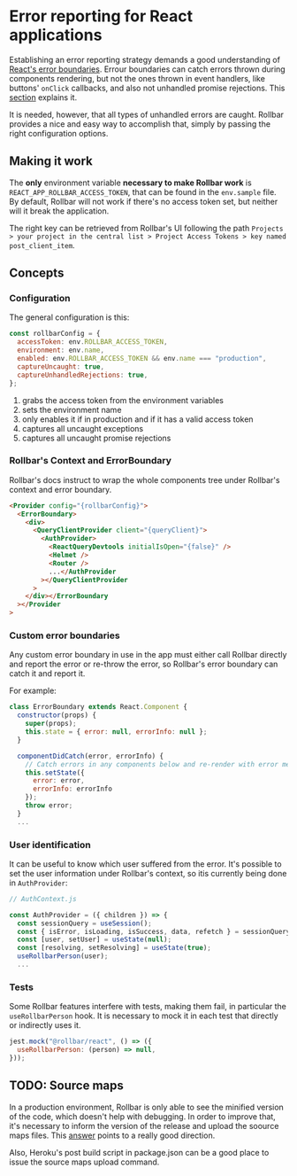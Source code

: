 # Error reporting for React applications

Establishing an error reporting strategy demands a good understanding of [React's error boundaries](https://reactjs.org/docs/error-boundaries.html). Errour boundaries can catch errors thrown during components rendering, but not the ones thrown in event handlers, like buttons' `onClick` callbacks, and also not unhandled promise rejections. This [section](https://reactjs.org/docs/error-boundaries.html#how-about-event-handlers) explains it.

It is needed, however, that all types of unhandled errors are caught. Rollbar provides a nice and easy way to accomplish that, simply by passing the right configuration options.

## Making it work

The **only** environment variable **necessary to make Rollbar work** is `REACT_APP_ROLLBAR_ACCESS_TOKEN`, that can be found in the `env.sample` file. By default, Rollbar will not work if there's no access token set, but neither will it break the application.

The right key can be retrieved from Rollbar's UI following the path `Projects > your project in the central list > Project Access Tokens > key named post_client_item`.

## Concepts

### Configuration

The general configuration is this:

```javascript
const rollbarConfig = {
  accessToken: env.ROLLBAR_ACCESS_TOKEN,
  environment: env.name,
  enabled: env.ROLLBAR_ACCESS_TOKEN && env.name === "production",
  captureUncaught: true,
  captureUnhandledRejections: true,
};
```

1. grabs the access token from the environment variables
2. sets the environment name
3. only enables it if in production and if it has a valid access token
4. captures all uncaught exceptions
5. captures all uncaught promise rejections

### Rollbar's Context and ErrorBoundary

Rollbar's docs instruct to wrap the whole components tree under Rollbar's context and error boundary.

```html
<Provider config="{rollbarConfig}">
  <ErrorBoundary>
    <div>
      <QueryClientProvider client="{queryClient}">
        <AuthProvider>
          <ReactQueryDevtools initialIsOpen="{false}" />
          <Helmet />
          <Router />
          ...</AuthProvider
        ></QueryClientProvider
      >
    </div></ErrorBoundary
  ></Provider
>
```

### Custom error boundaries

Any custom error boundary in use in the app must either call Rollbar directly and report the error or re-throw the error, so Rollbar's error boundary can catch it and report it.

For example:

```javascript
class ErrorBoundary extends React.Component {
  constructor(props) {
    super(props);
    this.state = { error: null, errorInfo: null };
  }

  componentDidCatch(error, errorInfo) {
    // Catch errors in any components below and re-render with error message
    this.setState({
      error: error,
      errorInfo: errorInfo
    });
    throw error;
  }
  ...
```

### User identification

It can be useful to know which user suffered from the error. It's possible to set the user information under Rollbar's context, so itis currently being done in `AuthProvider`:

```javascript
// AuthContext.js

const AuthProvider = ({ children }) => {
  const sessionQuery = useSession();
  const { isError, isLoading, isSuccess, data, refetch } = sessionQuery;
  const [user, setUser] = useState(null);
  const [resolving, setResolving] = useState(true);
  useRollbarPerson(user);
  ...
```

### Tests

Some Rollbar features interfere with tests, making them fail, in particular the `useRollbarPerson` hook. It is necessary to mock it in each test that directly or indirectly uses it.

```javascript
jest.mock("@rollbar/react", () => ({
  useRollbarPerson: (person) => null,
}));
```

## TODO: Source maps

In a production environment, Rollbar is only able to see the minified version of the code, which doesn't help with debugging. In order to improve that, it's necessary to inform the version of the release and upload the soource maps files. This [answer](https://github.com/rollbar/rollbar.js/issues/728#issuecomment-495409109) points to a really good direction.

Also, Heroku's post build script in package.json can be a good place to issue the source maps upload command.
